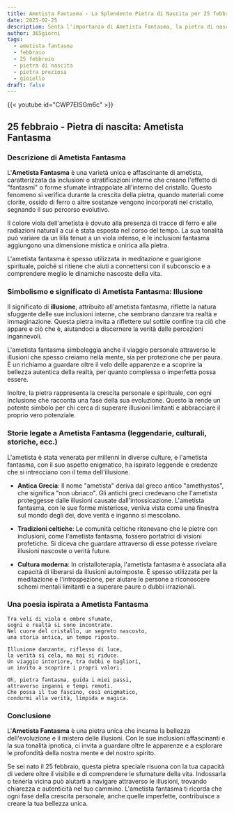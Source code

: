 ```yaml
---
title: Ametista Fantasma - La Splendente Pietra di Nascita per 25 febbraio
date: 2025-02-25
description: Senta l'importanza di Ametista Fantasma, la pietra di nascita di 25 febbraio che simboleggia Illusione. Lasci che la sua bellezza e il suo significato illuminino la sua giornata.
author: 365giorni
tags:
  - ametista fantasma
  - febbraio
  - 25 febbraio
  - pietra di nascita
  - pietra preziosa
  - gioiello
draft: false
---
```


{{< youtube id="CWP7EISGm6c" >}}

## 25 febbraio - Pietra di nascita: Ametista Fantasma

### Descrizione di Ametista Fantasma

L'**Ametista Fantasma** è una varietà unica e affascinante di ametista, caratterizzata da inclusioni o stratificazioni interne che creano l'effetto di "fantasmi" o forme sfumate intrappolate all'interno del cristallo. Questo fenomeno si verifica durante la crescita della pietra, quando materiali come clorite, ossido di ferro o altre sostanze vengono incorporati nel cristallo, segnando il suo percorso evolutivo.

Il colore viola dell'ametista è dovuto alla presenza di tracce di ferro e alle radiazioni naturali a cui è stata esposta nel corso del tempo. La sua tonalità può variare da un lilla tenue a un viola intenso, e le inclusioni fantasma aggiungono una dimensione mistica e onirica alla pietra.

L'ametista fantasma è spesso utilizzata in meditazione e guarigione spirituale, poiché si ritiene che aiuti a connettersi con il subconscio e a comprendere meglio le dinamiche nascoste della vita.

### Simbolismo e significato di Ametista Fantasma: Illusione

Il significato di **illusione**, attribuito all'ametista fantasma, riflette la natura sfuggente delle sue inclusioni interne, che sembrano danzare tra realtà e immaginazione. Questa pietra invita a riflettere sul sottile confine tra ciò che appare e ciò che è, aiutandoci a discernere la verità dalle percezioni ingannevoli.

L'ametista fantasma simboleggia anche il viaggio personale attraverso le illusioni che spesso creiamo nella mente, sia per protezione che per paura. È un richiamo a guardare oltre il velo delle apparenze e a scoprire la bellezza autentica della realtà, per quanto complessa o imperfetta possa essere.

Inoltre, la pietra rappresenta la crescita personale e spirituale, con ogni inclusione che racconta una fase della sua evoluzione. Questo la rende un potente simbolo per chi cerca di superare illusioni limitanti e abbracciare il proprio vero potenziale.

### Storie legate a Ametista Fantasma (leggendarie, culturali, storiche, ecc.)

L'ametista è stata venerata per millenni in diverse culture, e l'ametista fantasma, con il suo aspetto enigmatico, ha ispirato leggende e credenze che si intrecciano con il tema dell'illusione.

- **Antica Grecia**: Il nome "ametista" deriva dal greco antico "amethystos", che significa "non ubriaco". Gli antichi greci credevano che l'ametista proteggesse dalle illusioni causate dall'intossicazione. L'ametista fantasma, con le sue forme misteriose, veniva vista come una finestra sul mondo degli dei, dove verità e inganno si mescolano.
    
- **Tradizioni celtiche**: Le comunità celtiche ritenevano che le pietre con inclusioni, come l'ametista fantasma, fossero portatrici di visioni profetiche. Si diceva che guardare attraverso di esse potesse rivelare illusioni nascoste o verità future.
    
- **Cultura moderna**: In cristalloterapia, l'ametista fantasma è associata alla capacità di liberarsi da illusioni autoimposte. È spesso utilizzata per la meditazione e l'introspezione, per aiutare le persone a riconoscere schemi mentali limitanti e a superare paure o dubbi irrazionali.
    

### Una poesia ispirata a Ametista Fantasma

```
Tra veli di viola e ombre sfumate,  
sogni e realtà si sono incontrate.  
Nel cuore del cristallo, un segreto nascosto,  
una storia antica, un tempo riposto.  

Illusione danzante, riflesso di luce,  
la verità si cela, ma mai si riduce.  
Un viaggio interiore, tra dubbi e bagliori,  
un invito a scoprire i propri valori.  

Oh, pietra fantasma, guida i miei passi,  
attraverso inganni e tempi remoti.  
Che possa il tuo fascino, così enigmatico,  
condurmi alla verità, limpida e magica.
```

### Conclusione

L'**Ametista Fantasma** è una pietra unica che incarna la bellezza dell'evoluzione e il mistero delle illusioni. Con le sue inclusioni affascinanti e la sua tonalità ipnotica, ci invita a guardare oltre le apparenze e a esplorare le profondità della nostra mente e del nostro spirito.

Se sei nato il 25 febbraio, questa pietra speciale risuona con la tua capacità di vedere oltre il visibile e di comprendere le sfumature della vita. Indossarla o tenerla vicina può aiutarti a navigare attraverso le illusioni, trovando chiarezza e autenticità nel tuo cammino. L'ametista fantasma ti ricorda che ogni fase della crescita personale, anche quelle imperfette, contribuisce a creare la tua bellezza unica.